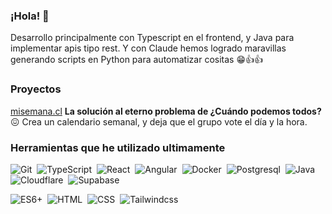 ###  ¡Hola! 👋

Desarrollo principalmente con Typescript en el frontend, y Java para implementar apis tipo rest. Y con Claude hemos logrado maravillas generando scripts en Python para automatizar cositas 😁👍👍
<br>

### Proyectos 

[misemana.cl](https://misemana.cl/) **La solución al eterno problema de ¿Cuándo podemos todos?** 😖 Crea un calendario semanal, y deja que el grupo vote el día y la hora.
<br>

### Herramientas que he utilizado ultimamente 

![Git](https://img.shields.io/badge/-Git-05122A?style=flat&logo=git)&nbsp;
![TypeScript](https://img.shields.io/badge/-TypeScript-05122A?style=flat&logo=typescript)&nbsp;
![React](https://img.shields.io/badge/-React-05122A?style=flat&logo=react)&nbsp;
![Angular](https://img.shields.io/badge/-Angular-05122A?style=flat&logo=angular)&nbsp;
![Docker](https://img.shields.io/badge/-Docker-05122A?style=flat&logo=docker)&nbsp;
![Postgresql](https://img.shields.io/badge/-PostgreSQL-05122A?style=flat&logo=postgresql)&nbsp;
![Java](https://img.shields.io/badge/-Java-05122A?style=flat&logo=java)&nbsp;
![Cloudflare](https://img.shields.io/badge/-Cloudflare-05122A?style=flat&logo=cloudflare)&nbsp;
![Supabase](https://img.shields.io/badge/-supabase-05122A?style=flat&logo=supabase)&nbsp;


![ES6+](https://img.shields.io/badge/-ES6+-05122A?style=flat&logo=javascript)&nbsp;
![HTML](https://img.shields.io/badge/-HTML-05122A?style=flat&logo=HTML5)&nbsp;
![CSS](https://img.shields.io/badge/-CSS-05122A?style=flat&logo=CSS3&logoColor=1572B6)&nbsp;
![Tailwindcss](https://img.shields.io/badge/-Tailwindcss-05122A?style=flat&logo=tailwindcss)&nbsp;






